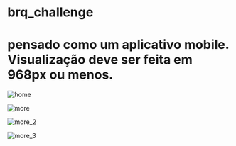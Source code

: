# brq_challenge

# pensado como um aplicativo mobile. Visualização deve ser feita em 968px ou menos.

![home](https://github.com/de-carvalho/brq_challenge/assets/54815235/7a3943b4-a719-4bd4-ac4c-c513c20c7081)

![more](https://github.com/de-carvalho/brq_challenge/assets/54815235/a3895b53-5c18-4230-981e-917694a7b1b4)


![more_2](https://github.com/de-carvalho/brq_challenge/assets/54815235/22a633ee-b47c-4284-b9df-d219242345a6)


![more_3](https://github.com/de-carvalho/brq_challenge/assets/54815235/8aba0502-f6e5-4d03-bcd2-4098ec201e57)

